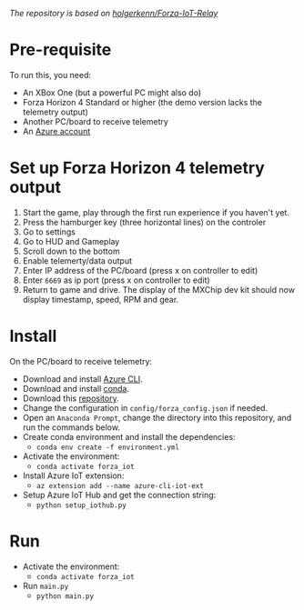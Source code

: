 *The repository is based on [holgerkenn/Forza-IoT-Relay](https://github.com/holgerkenn/Forza-IoT-Relay)*
# Pre-requisite
To run this, you need:
- An XBox One (but a powerful PC might also do)
- Forza Horizon 4 Standard or higher (the demo version lacks the telemetry output)
- Another PC/board to receive telemetry
- An [Azure account](https://azure.microsoft.com/en-us/free/)

# Set up Forza Horizon 4 telemetry output
1. Start the game, play through the first run experience if you haven't yet.
1. Press the hamburger key (three horizontal lines) on the controler
1. Go to settings
1. Go to HUD and Gameplay
1. Scroll down to the bottom
1. Enable telemerty/data output
1. Enter IP address of the PC/board (press x on controller to edit)
1. Enter `6669` as ip port (press x on controller to edit)
1. Return to game and drive. The display of the MXChip dev kit should now display timestamp, speed, RPM and gear.

# Install
On the PC/board to receive telemetry:
- Download and install [Azure CLI](https://docs.microsoft.com/en-us/cli/azure/install-azure-cli?view=azure-cli-latest).
- Download and install [conda](https://docs.anaconda.com/anaconda/install/).
- Download this [repository](https://github.com/ewyuanzhang/forza_iot_demo).
- Change the configuration in `config/forza_config.json` if needed.
- Open an `Anaconda Prompt`, change the directory into this repository, and run the commands below.
- Create conda environment and install the dependencies:
  - `conda env create -f environment.yml`
- Activate the environment:
  - `conda activate forza_iot`
- Install Azure IoT extension:
  - `az extension add --name azure-cli-iot-ext`
- Setup Azure IoT Hub and get the connection string:
  - `python setup_iothub.py`

# Run
- Activate the environment:
  - `conda activate forza_iot`
- Run `main.py`
  - `python main.py`